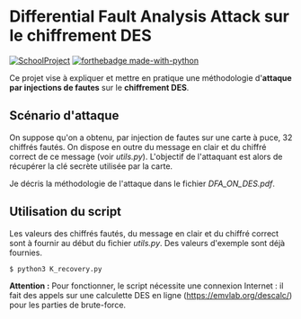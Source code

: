 # Differential Fault Analysis Attack sur le chiffrement DES

[![SchoolProject](https://img.shields.io/badge/School-project-83BD75?labelColor=B4E197&style=for-the-badge)]()
[![forthebadge made-with-python](https://img.shields.io/badge/Python-3776AB?style=for-the-badge&logo=python&logoColor=white)](https://www.python.org/)

Ce projet vise à expliquer et mettre en pratique une méthodologie d'**attaque par injections de fautes** sur le **chiffrement DES**.

## Scénario d'attaque

On suppose qu'on a obtenu, par injection de fautes sur une carte à puce, 32 chiffrés fautés. On dispose en outre du message en clair et du chiffré correct de ce message (voir *utils.py*). L'objectif de l'attaquant est alors de récupérer la clé secrète utilisée par la carte.

Je décris la méthodologie de l'attaque dans le fichier *DFA_ON_DES.pdf*.

## Utilisation du script

Les valeurs des chiffrés fautés, du message en clair et du chiffré correct sont à fournir au début du fichier *utils.py*. Des valeurs d'exemple sont déjà fournies.

```sh
$ python3 K_recovery.py
```

**Attention :** Pour fonctionner, le script nécessite une connexion Internet : il fait des appels sur une calculette DES en ligne (https://emvlab.org/descalc/) pour les parties de brute-force.